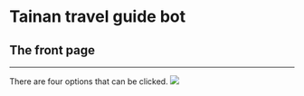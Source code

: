 # Tainan travel guide bot

## The front page
---
There are four options that can be clicked.
![](/Users/mac/Desktop/LineBot0705/images/front_page.png)
